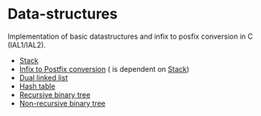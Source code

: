 # Data-structures
Implementation of basic datastructures and infix to posfix conversion in C (IAL1/IAL2).
  - [Stack](https://github.com/xzovin00/Data-structures/tree/master/stack)
  - [Infix to Postfix conversion](https://github.com/xzovin00/Data-structures/tree/master/infixToPostfix) ( is dependent on [Stack](https://github.com/xzovin00/Data-structures/tree/master/stack))
  - [Dual linked list](https://github.com/xzovin00/Data-structures/tree/master/dualLinkedList)
  - [Hash table](https://github.com/xzovin00/Data-structures/tree/master/hashTable)
  - [Recursive binary tree](https://github.com/xzovin00/Data-structures/tree/master/recursiveBinaryTree)
  - [Non-recursive binary tree](https://github.com/xzovin00/Data-structures/tree/master/nonRecursiveBinaryTree)
